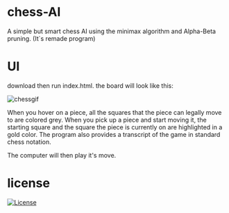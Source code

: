 # chess-AI 
A simple but smart chess AI using the minimax algorithm and Alpha-Beta pruning.
(It`s remade program)
# UI
download then run index.html.
the board will look like this:

![chessgif](https://user-images.githubusercontent.com/82123863/114316528-f689cb00-9ad1-11eb-8501-25d02c31edd8.gif)

When you hover on a piece, all the squares that the piece can legally move to are colored grey. When you pick up a piece and start moving it, the starting square and the square the piece is currently on are highlighted in a gold color. The program also provides a transcript of the game in standard chess notation.

The computer will then play it's move.

# license 
[![License](https://img.shields.io/badge/License-EPL%201.0-red.svg)](https://opensource.org/licenses/EPL-1.0)

